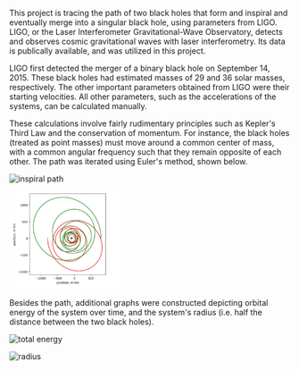 This project is tracing the path of two black holes that form and inspiral and eventually merge into a singular black hole, using parameters from LIGO.
LIGO, or the Laser Interferometer Gravitational-Wave Observatory, detects and observes cosmic gravitational waves with laser interferometry. 
Its data is publically available, and was utilized in this project.

LIGO first detected the merger of a binary black hole on September 14, 2015. These black holes had estimated masses of 29 and 36 solar masses, respectively.
The other important parameters obtained from LIGO were their starting velocities. All other parameters, such as the accelerations of the systems, can be
calculated manually.

These calculations involve fairly rudimentary principles such as Kepler's Third Law and the conservation of momentum. For instance, the black holes (treated
as point masses) must move around a common center of mass, with a common angular frequency such that they remain opposite of each other. The path was iterated
using Euler's method, shown below.

![inspiral path](https://github.com/terencezeng6/personal-projects/blob/main/Binary%20Black%20Holes/inspiral%20path.JPG)

<img src="inspiral path.JPG" alt="inspiral path" width="200"/>

Besides the path, additional graphs were constructed depicting orbital energy of the system over time, and the system's radius (i.e. half the distance
between the two black holes).

![total energy](https://github.com/terencezeng6/personal-projects/blob/main/Binary%20Black%20Holes/total%20energy%20over%20time.JPG)

![radius](https://github.com/terencezeng6/personal-projects/blob/main/Binary%20Black%20Holes/radius%20over%20time.JPG)
